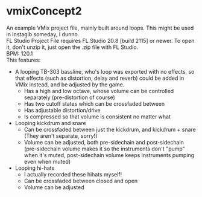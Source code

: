 # vmixConcept2
 An example VMix project file, mainly built around loops. This might be used in Instagib someday, I dunno.  
 FL Studio Project File requires FL Studio 20.8 [build 2115] or newer. To open it, don't unzip it, just open the .zip file with FL Studio.  
 BPM: 120.1  
 This features:
 * A looping TB-303 bassline, who's loop was exported with no effects, so that effects (such as distortion, delay and reverb) could be added in VMix instead, and be adjusted by the game.
    * Has a high and low octave, whose volume can be controlled separately (pre-distortion of course)
    * Has two cutoff states which can be crossfaded between
    * Has adjustable distortion/drive
    * Is compressed so that volume is consistent no matter what
 * Looping kickdrum and snare
    * Can be crossfaded between just the kickdrum, and kickdrum + snare (They aren't separate, sorry!)
    * Volume can be adjusted, both pre-sidechain and post-sidechain (pre-sidechain volume makes it so the instruments don't "pump" when it's muted, post-sidechain volume keeps instruments pumping even when muted)
 * Looping hi-hats
    * I actually recorded these hihats myself!
    * Can be crossfaded between closed and open
    * Volume can be adjusted

